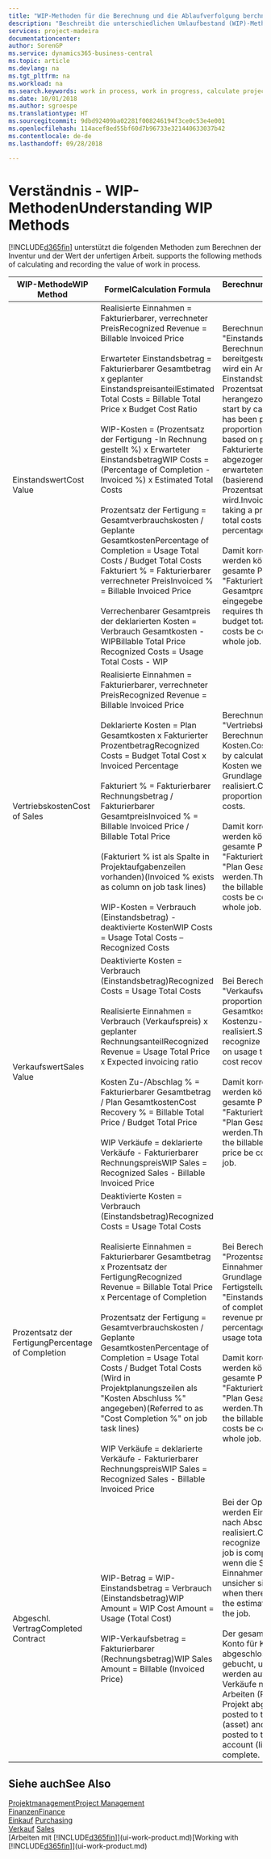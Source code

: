 ```yaml
---
title: "WIP-Methoden für die Berechnung und die Ablaufverfolgung berchnen und aufzeichnen | Microsoft Docs."
description: "Beschreibt die unterschiedlichen Umlaufbestand (WIP)-Methoden, die verwendet werden können, um Finanzdaten für Projekte zu senden und zu überwachen, die im Umlaufbestand sind."
services: project-madeira
documentationcenter: 
author: SorenGP
ms.service: dynamics365-business-central
ms.topic: article
ms.devlang: na
ms.tgt_pltfrm: na
ms.workload: na
ms.search.keywords: work in process, work in progress, calculate project WIP
ms.date: 10/01/2018
ms.author: sgroespe
ms.translationtype: HT
ms.sourcegitcommit: 9dbd92409ba02281f008246194f3ce0c53e4e001
ms.openlocfilehash: 114acef8ed55bf60d7b96733e321440633037b42
ms.contentlocale: de-de
ms.lasthandoff: 09/28/2018

---
```

# <a name="understanding-wip-methods"></a><span data-ttu-id="41315-103">Verständnis - WIP-Methoden</span><span class="sxs-lookup"><span data-stu-id="41315-103">Understanding WIP Methods</span></span>
[!INCLUDE[d365fin](includes/d365fin_md.md)] <span data-ttu-id="41315-104">unterstützt die folgenden Methoden zum Berechnen der Inventur und der Wert der unfertigen Arbeit.</span><span class="sxs-lookup"><span data-stu-id="41315-104"> supports the following methods of calculating and recording the value of work in process.</span></span>

| <span data-ttu-id="41315-105">WIP-Methode</span><span class="sxs-lookup"><span data-stu-id="41315-105">WIP Method</span></span> | <span data-ttu-id="41315-106">Formel</span><span class="sxs-lookup"><span data-stu-id="41315-106">Calculation Formula</span></span> | <span data-ttu-id="41315-107">Berechnungsbeschreibung</span><span class="sxs-lookup"><span data-stu-id="41315-107">Calculation Description</span></span> |
| --- | --- | --- |
| <span data-ttu-id="41315-108">Einstandswert</span><span class="sxs-lookup"><span data-stu-id="41315-108">Cost Value</span></span> |<span data-ttu-id="41315-109">Realisierte Einnahmen = Fakturierbarer, verrechneter Preis</span><span class="sxs-lookup"><span data-stu-id="41315-109">Recognized Revenue = Billable Invoiced Price</span></span><br /><br /> <span data-ttu-id="41315-110">Erwarteter Einstandsbetrag = Fakturierbarer Gesamtbetrag x geplanter Einstandspreisanteil</span><span class="sxs-lookup"><span data-stu-id="41315-110">Estimated Total Costs = Billable Total Price x Budget Cost Ratio</span></span><br /><br /> <span data-ttu-id="41315-111">WIP-Kosten = (Prozentsatz der Fertigung -In Rechnung gestellt %) x Erwarteter Einstandsbetrag</span><span class="sxs-lookup"><span data-stu-id="41315-111">WIP Costs = (Percentage of Completion - Invoiced %) x Estimated Total Costs</span></span><br /><br /> <span data-ttu-id="41315-112">Prozentsatz der Fertigung = Gesamtverbrauchskosten / Geplante Gesamtkosten</span><span class="sxs-lookup"><span data-stu-id="41315-112">Percentage of Completion = Usage Total Costs / Budget Total Costs</span></span><br /> <span data-ttu-id="41315-113">Fakturiert % = Fakturierbarer verrechneter Preis</span><span class="sxs-lookup"><span data-stu-id="41315-113">Invoiced % = Billable Invoiced Price</span></span><br /><br /> <span data-ttu-id="41315-114">Verrechenbarer Gesamtpreis der deklarierten Kosten = Verbrauch Gesamtkosten - WIP</span><span class="sxs-lookup"><span data-stu-id="41315-114">Billable Total Price Recognized Costs = Usage Total Costs - WIP</span></span> |<span data-ttu-id="41315-115">Berechnungen vom Typ "Einstandswert" beginnen mit der Berechnung des Werts dessen, was bereitgestellt wurde. Zu diesem Zweck wird ein Anteil des erwarteten Einstandsbetrags (basierend auf dem Prozentsatz der Fertigstellung) herangezogen.</span><span class="sxs-lookup"><span data-stu-id="41315-115">Cost value calculations start by calculating the value of what has been provided by taking a proportion of the estimated total costs based on percentage of completion.</span></span> <span data-ttu-id="41315-116">Fakturierte Einstandsbeträge werden abgezogen, indem ein Anteil des erwarteten Einstandsbetrags (basierend auf dem fakturierten Prozentsatz) herangezogen wird.</span><span class="sxs-lookup"><span data-stu-id="41315-116">Invoiced costs are subtracted by taking a proportion of the estimated total costs based on the invoiced percentage.</span></span><br /><br /> <span data-ttu-id="41315-117">Damit korrekte Ergebnisse erzielt werden können, müssen für das gesamte Projekt Werte für "Fakturierbarer Gesamtbetrag", "Plan Gesamtpreis" und "Plan Gesamtkosten" eingegeben werden.</span><span class="sxs-lookup"><span data-stu-id="41315-117">This calculation requires that the billable total price, budget total price, and budget total costs be correctly entered for the whole job.</span></span> |
| <span data-ttu-id="41315-118">Vertriebskosten</span><span class="sxs-lookup"><span data-stu-id="41315-118">Cost of Sales</span></span> |<span data-ttu-id="41315-119">Realisierte Einnahmen = Fakturierbarer, verrechneter Preis</span><span class="sxs-lookup"><span data-stu-id="41315-119">Recognized Revenue = Billable Invoiced Price</span></span><br /><br /> <span data-ttu-id="41315-120">Deklarierte Kosten = Plan Gesamtkosten x Fakturierter Prozentbetrag</span><span class="sxs-lookup"><span data-stu-id="41315-120">Recognized Costs = Budget Total Cost x Invoiced Percentage</span></span><br /><br /> <span data-ttu-id="41315-121">Fakturiert % = Fakturierbarer Rechnungsbetrag / Fakturierbarer Gesamtpreis</span><span class="sxs-lookup"><span data-stu-id="41315-121">Invoiced % = Billable Invoiced Price / Billable Total Price</span></span><br /><br /> <span data-ttu-id="41315-122">(Fakturiert % ist als Spalte in Projektaufgabenzeilen vorhanden)</span><span class="sxs-lookup"><span data-stu-id="41315-122">(Invoiced % exists as column on job task lines)</span></span><br /><br /> <span data-ttu-id="41315-123">WIP-Kosten = Verbrauch (Einstandsbetrag) - deaktivierte Kosten</span><span class="sxs-lookup"><span data-stu-id="41315-123">WIP Costs = Usage Total Costs – Recognized Costs</span></span> |<span data-ttu-id="41315-124">Berechnungen vom Typ "Vertriebskosten" beginnen mit der Berechnung der deklarierten Kosten.</span><span class="sxs-lookup"><span data-stu-id="41315-124">Cost of sales calculations begin by calculating the recognized costs.</span></span> <span data-ttu-id="41315-125">Kosten werden proportional auf der Grundlage von "Plan Gesamtkosten" realisiert.</span><span class="sxs-lookup"><span data-stu-id="41315-125">Costs are recognized proportionally based on budget total costs.</span></span><br /><br /> <span data-ttu-id="41315-126">Damit korrekte Ergebnisse erzielt werden können, müssen für das gesamte Projekt Werte für "Fakturierbarer Gesamtbetrag" und "Plan Gesamtkosten" eingegeben werden.</span><span class="sxs-lookup"><span data-stu-id="41315-126">This calculation requires that the billable total price and budget total costs be correctly entered for the whole job.</span></span> |
| <span data-ttu-id="41315-127">Verkaufswert</span><span class="sxs-lookup"><span data-stu-id="41315-127">Sales Value</span></span> |<span data-ttu-id="41315-128">Deaktivierte Kosten = Verbrauch (Einstandsbetrag)</span><span class="sxs-lookup"><span data-stu-id="41315-128">Recognized Costs = Usage Total Costs</span></span><br /><br /> <span data-ttu-id="41315-129">Realisierte Einnahmen = Verbrauch (Verkaufspreis) x geplanter Rechnungsanteil</span><span class="sxs-lookup"><span data-stu-id="41315-129">Recognized Revenue = Usage Total Price x Expected invoicing ratio</span></span><br /><br /> <span data-ttu-id="41315-130">Kosten Zu-/Abschlag % = Fakturierbarer Gesamtbetrag / Plan Gesamtkosten</span><span class="sxs-lookup"><span data-stu-id="41315-130">Cost Recovery % = Billable Total Price / Budget Total Price</span></span><br /><br /> <span data-ttu-id="41315-131">WIP Verkäufe = deklarierte Verkäufe - Fakturierbarer Rechnungspreis</span><span class="sxs-lookup"><span data-stu-id="41315-131">WIP Sales = Recognized Sales - Billable Invoiced Price</span></span> |<span data-ttu-id="41315-132">Bei Berechnungen vom Typ "Verkaufswert" werden die Einnahmen proportional basierend auf "Verbrauch Gesamtkosten" und dem erwarteten Kostenzu-/-abschlagsanteil realisiert.</span><span class="sxs-lookup"><span data-stu-id="41315-132">Sales value calculations recognize revenue proportionally based on usage total costs and the expected cost recovery ratio.</span></span><br /><br /> <span data-ttu-id="41315-133">Damit korrekte Ergebnisse erzielt werden können, müssen für das gesamte Projekt Werte für "Fakturierbarer Gesamtbetrag" und "Plan Gesamtkosten" eingegeben werden.</span><span class="sxs-lookup"><span data-stu-id="41315-133">This calculation requires that the billable total price and budget total price be correctly entered for the whole job.</span></span> |
| <span data-ttu-id="41315-134">Prozentsatz der Fertigung</span><span class="sxs-lookup"><span data-stu-id="41315-134">Percentage of Completion</span></span> |<span data-ttu-id="41315-135">Deaktivierte Kosten = Verbrauch (Einstandsbetrag)</span><span class="sxs-lookup"><span data-stu-id="41315-135">Recognized Costs = Usage Total Costs</span></span><br /><br /> <span data-ttu-id="41315-136">Realisierte Einnahmen = Fakturierbarer Gesamtbetrag x Prozentsatz der Fertigung</span><span class="sxs-lookup"><span data-stu-id="41315-136">Recognized Revenue = Billable Total Price x Percentage of Completion</span></span><br /><br /> <span data-ttu-id="41315-137">Prozentsatz der Fertigung = Gesamtverbrauchskosten / Geplante Gesamtkosten</span><span class="sxs-lookup"><span data-stu-id="41315-137">Percentage of Completion = Usage Total Costs / Budget Total Costs</span></span><br /> <span data-ttu-id="41315-138">(Wird in Projektplanungszeilen als "Kosten Abschluss %" angegeben)</span><span class="sxs-lookup"><span data-stu-id="41315-138">(Referred to as "Cost Completion %" on job task lines)</span></span><br /><br /> <span data-ttu-id="41315-139">WIP Verkäufe = deklarierte Verkäufe - Fakturierbarer Rechnungspreis</span><span class="sxs-lookup"><span data-stu-id="41315-139">WIP Sales = Recognized Sales - Billable Invoiced Price</span></span> |<span data-ttu-id="41315-140">Bei Berechnungen vom Typ "Prozentsatz der Fertigung" werden Einnahmen proportional – auf der Grundlage des Prozentsatzes der Fertigstellung, also "Verbrauch" contra "Einstandspreis" – realisiert.</span><span class="sxs-lookup"><span data-stu-id="41315-140">Percentage of completion calculations recognize revenue proportionally based on the percentage of completion, that is, usage total costs vs. budget costs.</span></span><br /><br /> <span data-ttu-id="41315-141">Damit korrekte Ergebnisse erzielt werden können, müssen für das gesamte Projekt Werte für "Fakturierbarer Gesamtbetrag" und "Plan Gesamtkosten" eingegeben werden.</span><span class="sxs-lookup"><span data-stu-id="41315-141">This calculation requires that the billable total price and budget total costs be correctly entered for the whole job.</span></span> |
| <span data-ttu-id="41315-142">Abgeschl. Vertrag</span><span class="sxs-lookup"><span data-stu-id="41315-142">Completed Contract</span></span> |<span data-ttu-id="41315-143">WIP-Betrag = WIP-Einstandsbetrag = Verbrauch (Einstandsbetrag)</span><span class="sxs-lookup"><span data-stu-id="41315-143">WIP Amount = WIP Cost Amount = Usage (Total Cost)</span></span><br /><br /> <span data-ttu-id="41315-144">WIP-Verkaufsbetrag = Fakturierbarer (Rechnungsbetrag)</span><span class="sxs-lookup"><span data-stu-id="41315-144">WIP Sales Amount = Billable (Invoiced Price)</span></span> |<span data-ttu-id="41315-145">Bei der Option "Abgeschl. Vertrag" werden Einnahmen und Kosten erst nach Abschluss des Projekts realisiert.</span><span class="sxs-lookup"><span data-stu-id="41315-145">Completed contract does not recognize revenue and costs until the job is complete.</span></span> <span data-ttu-id="41315-146">Dies kann nützlich sein, wenn die Schätzungen der Kosten und Einnahmen für das Projekt äußerst unsicher sind.</span><span class="sxs-lookup"><span data-stu-id="41315-146">You may want to do this when there is high uncertainty around the estimates of costs and revenue for the job.</span></span><br /><br /> <span data-ttu-id="41315-147">Der gesamte Verbrauch wird auf das Konto für Kosten nicht abgeschlossener Arbeiten (Aktiva) gebucht, und alle fakturierten Verkäufe werden auf das Konto für fakturierte Verkäufe nicht abgeschlossener Arbeiten (Passiva) gebucht, bis das Projekt abgeschlossen ist.</span><span class="sxs-lookup"><span data-stu-id="41315-147">All usage is posted to the WIP Costs account (asset) and all invoiced sales are posted to the WIP Invoiced Sales account (liability) until the job is complete.</span></span> |

## <a name="see-also"></a><span data-ttu-id="41315-148">Siehe auch</span><span class="sxs-lookup"><span data-stu-id="41315-148">See Also</span></span>
[<span data-ttu-id="41315-149">Projektmanagement</span><span class="sxs-lookup"><span data-stu-id="41315-149">Project Management</span></span>](projects-manage-projects.md)  
[<span data-ttu-id="41315-150">Finanzen</span><span class="sxs-lookup"><span data-stu-id="41315-150">Finance</span></span>](finance.md)  
<span data-ttu-id="41315-151">[Einkauf](purchasing-manage-purchasing.md)       </span><span class="sxs-lookup"><span data-stu-id="41315-151">[Purchasing](purchasing-manage-purchasing.md)       </span></span>  
<span data-ttu-id="41315-152">[Verkauf](sales-manage-sales.md)    </span><span class="sxs-lookup"><span data-stu-id="41315-152">[Sales](sales-manage-sales.md)    </span></span>  
<span data-ttu-id="41315-153">[Arbeiten mit [!INCLUDE[d365fin](includes/d365fin_md.md)]](ui-work-product.md)</span><span class="sxs-lookup"><span data-stu-id="41315-153">[Working with [!INCLUDE[d365fin](includes/d365fin_md.md)]](ui-work-product.md)</span></span>  

